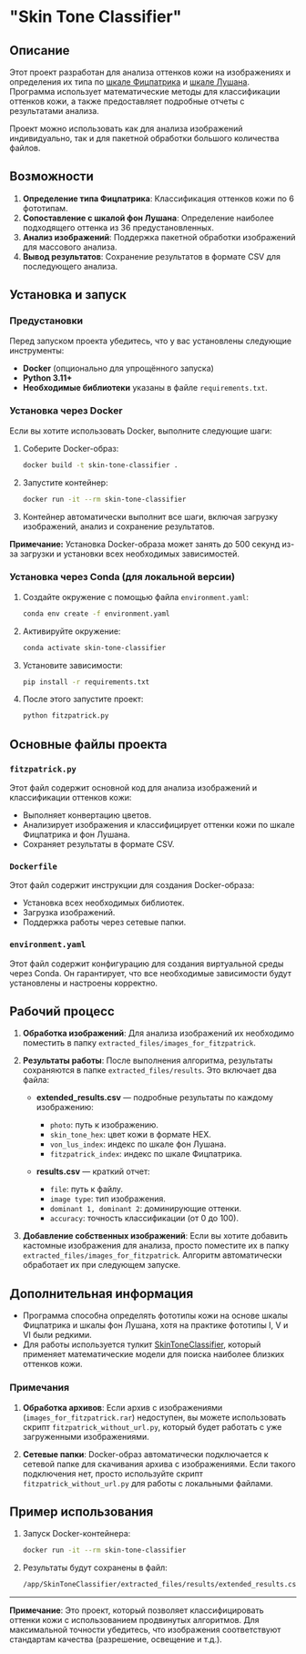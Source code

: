 # "Skin Tone Classifier"

## Описание

Этот проект разработан для анализа оттенков кожи на изображениях и определения их типа по [шкале Фицпатрика](https://ru.wikipedia.org/wiki/Шкала_Фитцпатрика) и [шкале Лушана](https://ru.wikipedia.org/wiki/Цветная_шкала_Лушана). Программа использует математические методы для классификации оттенков кожи, а также предоставляет подробные отчеты с результатами анализа. 

Проект можно использовать как для анализа изображений индивидуально, так и для пакетной обработки большого количества файлов.

## Возможности

1. **Определение типа Фицпатрика**: Классификация оттенков кожи по 6 фототипам.
2. **Сопоставление с шкалой фон Лушана**: Определение наиболее подходящего оттенка из 36 предустановленных.
3. **Анализ изображений**: Поддержка пакетной обработки изображений для массового анализа.
4. **Вывод результатов**: Сохранение результатов в формате CSV для последующего анализа.

## Установка и запуск

### Предустановки

Перед запуском проекта убедитесь, что у вас установлены следующие инструменты:

- **Docker** (опционально для упрощённого запуска)
- **Python 3.11+**
- **Необходимые библиотеки** указаны в файле `requirements.txt`.

### Установка через Docker

Если вы хотите использовать Docker, выполните следующие шаги:

1. Соберите Docker-образ:
   ```bash
   docker build -t skin-tone-classifier .
   ```

2. Запустите контейнер:
   ```bash
   docker run -it --rm skin-tone-classifier
   ```

3. Контейнер автоматически выполнит все шаги, включая загрузку изображений, анализ и сохранение результатов.

**Примечание:** Установка Docker-образа может занять до 500 секунд из-за загрузки и установки всех необходимых зависимостей.

### Установка через Conda (для локальной версии)

1. Создайте окружение с помощью файла `environment.yaml`:
   ```bash
   conda env create -f environment.yaml
   ```

2. Активируйте окружение:
   ```bash
   conda activate skin-tone-classifier
   ```

3. Установите зависимости:
   ```bash
   pip install -r requirements.txt
   ```

4. После этого запустите проект:
   ```bash
   python fitzpatrick.py
   ```

## Основные файлы проекта

### `fitzpatrick.py`

Этот файл содержит основной код для анализа изображений и классификации оттенков кожи:

- Выполняет конвертацию цветов.
- Анализирует изображения и классифицирует оттенки кожи по шкале Фицпатрика и фон Лушана.
- Сохраняет результаты в формате CSV.

### `Dockerfile`

Этот файл содержит инструкции для создания Docker-образа:

- Установка всех необходимых библиотек.
- Загрузка изображений.
- Поддержка работы через сетевые папки.

### `environment.yaml`

Этот файл содержит конфигурацию для создания виртуальной среды через Conda. Он гарантирует, что все необходимые зависимости будут установлены и настроены корректно.

## Рабочий процесс

1. **Обработка изображений**: 
   Для анализа изображений их необходимо поместить в папку `extracted_files/images_for_fitzpatrick`.

2. **Результаты работы**: 
   После выполнения алгоритма, результаты сохраняются в папке `extracted_files/results`. Это включает два файла:
   
   - **extended_results.csv** — подробные результаты по каждому изображению:
     - `photo`: путь к изображению.
     - `skin_tone_hex`: цвет кожи в формате HEX.
     - `von_lus_index`: индекс по шкале фон Лушана.
     - `fitzpatrick_index`: индекс по шкале Фицпатрика.

   - **results.csv** — краткий отчет:
     - `file`: путь к файлу.
     - `image type`: тип изображения.
     - `dominant 1, dominant 2`: доминирующие оттенки.
     - `accuracy`: точность классификации (от 0 до 100).

3. **Добавление собственных изображений**:
   Если вы хотите добавить кастомные изображения для анализа, просто поместите их в папку `extracted_files/images_for_fitzpatrick`. Алгоритм автоматически обработает их при следующем запуске.

## Дополнительная информация

- Программа способна определять фототипы кожи на основе шкалы Фицпатрика и шкалы фон Лушана, хотя на практике фототипы I, V и VI были редкими.
- Для работы используется тулкит [SkinToneClassifier](https://github.com/ChenglongMa/SkinToneClassifier.git), который применяет математические модели для поиска наиболее близких оттенков кожи.

### Примечания

1. **Обработка архивов**: Если архив с изображениями (`images_for_fitzpatrick.rar`) недоступен, вы можете использовать скрипт `fitzpatrick_without_url.py`, который будет работать с уже загруженными изображениями.

2. **Сетевые папки**: Docker-образ автоматически подключается к сетевой папке для скачивания архива с изображениями. Если такого подключения нет, просто используйте скрипт `fitzpatrick_without_url.py` для работы с локальными файлами.

## Пример использования

1. Запуск Docker-контейнера:
   ```bash
   docker run -it --rm skin-tone-classifier
   ```

2. Результаты будут сохранены в файл:
   ```bash
   /app/SkinToneClassifier/extracted_files/results/extended_results.csv
   ```

---

**Примечание**: Это проект, который позволяет классифицировать оттенки кожи с использованием продвинутых алгоритмов. Для максимальной точности убедитесь, что изображения соответствуют стандартам качества (разрешение, освещение и т.д.).
